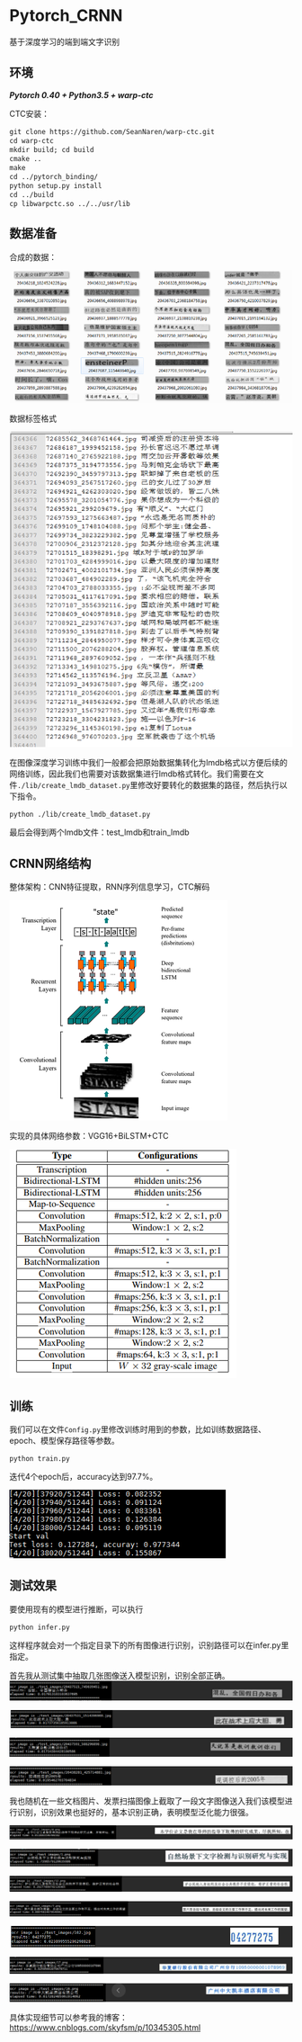 # Pytorch_CRNN

基于深度学习的端到端文字识别

## 环境

***Pytorch 0.40 + Python3.5 + warp-ctc***

CTC安装：

```
git clone https://github.com/SeanNaren/warp-ctc.git
cd warp-ctc
mkdir build; cd build
cmake ..
make
cd ../pytorch_binding/
python setup.py install
cd ../build
cp libwarpctc.so ../../usr/lib
```

## 数据准备

合成的数据：

![](./image_show/502.png)

数据标签格式

![](./image_show/504.png)

在图像深度学习训练中我们一般都会把原始数据集转化为lmdb格式以方便后续的网络训练，因此我们也需要对该数据集进行lmdb格式转化。我们需要在文件```./lib/create_lmdb_dataset.py```里修改好要转化的数据集的路径，然后执行以下指令。
```
python ./lib/create_lmdb_dataset.py
```

最后会得到两个lmdb文件：test_lmdb和train_lmdb


## CRNN网络结构
整体架构：CNN特征提取，RNN序列信息学习，CTC解码

![](./image_show/501.png)

实现的具体网络参数：VGG16+BiLSTM+CTC

![](./image_show/500.png)

## 训练

我们可以在文件```Config.py```里修改训练时用到的参数，比如训练数据路径、epoch、模型保存路径等参数。

```
python train.py
```
迭代4个epoch后，accuracy达到97.7%。

![](./image_show/517.png)

## 测试效果

要使用现有的模型进行推断，可以执行
```
python infer.py 
```

这样程序就会对一个指定目录下的所有图像进行识别，识别路径可以在infer.py里指定。

首先我从测试集中抽取几张图像送入模型识别，识别全部正确。
![](./image_show/522.png)

![](./image_show/523.png)

![](./image_show/524.png)

![](./image_show/525.png)

我也随机在一些文档图片、发票扫描图像上截取了一段文字图像送入我们该模型进行识别，识别效果也挺好的，基本识别正确，表明模型泛化能力很强。

![](./image_show/518.png)

![](./image_show/519.png)

![](./image_show/520.png)

![](./image_show/521.png)

![](./image_show/526.png)

![](./image_show/527.png)

![](./image_show/528.png)


具体实现细节可以参考我的博客：https://www.cnblogs.com/skyfsm/p/10345305.html
